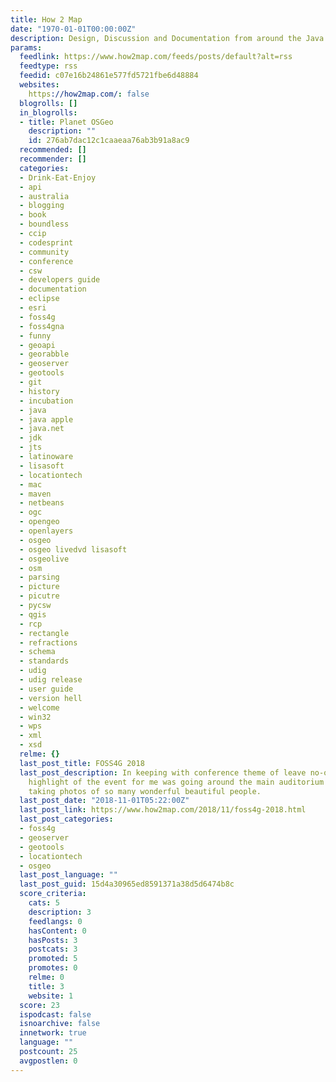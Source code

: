 ```yaml
---
title: How 2 Map
date: "1970-01-01T00:00:00Z"
description: Design, Discussion and Documentation from around the Java GIS world.
params:
  feedlink: https://www.how2map.com/feeds/posts/default?alt=rss
  feedtype: rss
  feedid: c07e16b24861e577fd5721fbe6d48884
  websites:
    https://how2map.com/: false
  blogrolls: []
  in_blogrolls:
  - title: Planet OSGeo
    description: ""
    id: 276ab7dac12c1caaeaa76ab3b91a8ac9
  recommended: []
  recommender: []
  categories:
  - Drink-Eat-Enjoy
  - api
  - australia
  - blogging
  - book
  - boundless
  - ccip
  - codesprint
  - community
  - conference
  - csw
  - developers guide
  - documentation
  - eclipse
  - esri
  - foss4g
  - foss4gna
  - funny
  - geoapi
  - georabble
  - geoserver
  - geotools
  - git
  - history
  - incubation
  - java
  - java apple
  - java.net
  - jdk
  - jts
  - latinoware
  - lisasoft
  - locationtech
  - mac
  - maven
  - netbeans
  - ogc
  - opengeo
  - openlayers
  - osgeo
  - osgeo livedvd lisasoft
  - osgeolive
  - osm
  - parsing
  - picture
  - picutre
  - pycsw
  - qgis
  - rcp
  - rectangle
  - refractions
  - schema
  - standards
  - udig
  - udig release
  - user guide
  - version hell
  - welcome
  - win32
  - wps
  - xml
  - xsd
  relme: {}
  last_post_title: FOSS4G 2018
  last_post_description: In keeping with conference theme of leave no-one behind the
    highlight of the event for me was going around the main auditorium asking and
    taking photos of so many wonderful beautiful people.
  last_post_date: "2018-11-01T05:22:00Z"
  last_post_link: https://www.how2map.com/2018/11/foss4g-2018.html
  last_post_categories:
  - foss4g
  - geoserver
  - geotools
  - locationtech
  - osgeo
  last_post_language: ""
  last_post_guid: 15d4a30965ed8591371a38d5d6474b8c
  score_criteria:
    cats: 5
    description: 3
    feedlangs: 0
    hasContent: 0
    hasPosts: 3
    postcats: 3
    promoted: 5
    promotes: 0
    relme: 0
    title: 3
    website: 1
  score: 23
  ispodcast: false
  isnoarchive: false
  innetwork: true
  language: ""
  postcount: 25
  avgpostlen: 0
---
```

